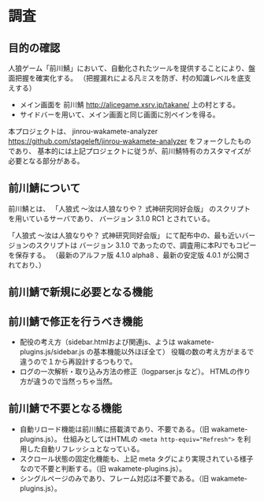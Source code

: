 # 調査

## 目的の確認

人狼ゲーム「前川鯖」において、自動化されたツールを提供することにより、盤面把握を確実化する。
（把握漏れによる凡ミスを防ぎ、村の知識レベルを底支えする）

* メイン画面を 前川鯖 http://alicegame.xsrv.jp/takane/ 上の村とする。
* サイドバーを用いて、メイン画面と同じ画面に別ペインを得る。

本プロジェクトは、 jinrou-wakamete-analyzer https://github.com/stageleft/jinrou-wakamete-analyzer をフォークしたものであり、
基本的には上記プロジェクトに従うが、前川鯖特有のカスタマイズが必要となる部分がある。

## 前川鯖について

前川鯖とは、 「人狼式 ～汝は人狼なりや？ 式神研究同好会版」 のスクリプトを用いているサーバであり、 バージョン 3.1.0 RC1 とされている。

「人狼式 ～汝は人狼なりや？ 式神研究同好会版」 にて配布中の、最も近いバージョンのスクリプトは バージョン 3.1.0 であったので、調査用に本PJでもコピーを保存する。
（最新のアルファ版 4.1.0 alpha8 、最新の安定版 4.0.1 が公開されており、）

## 前川鯖で新規に必要となる機能

## 前川鯖で修正を行うべき機能

* 配役の考え方（sidebar.htmlおよび関連js、ようは wakamete-plugins.js/sidebar.js の基本機能以外ほぼ全て）
  役職の数の考え方がまるで違うので１から再設計するつもりで。
* ログの一次解析・取り込み方法の修正（logparser.js など）。
  HTMLの作り方が違うので当然っちゃ当然。

## 前川鯖で不要となる機能

* 自動リロード機能は前川鯖に搭載済であり、不要である。（旧 wakamete-plugins.js）。
  仕組みとしてはHTMLの `<meta http-equiv="Refresh">` を利用した自動リフレッシュとなっている。
* スクロール状態の固定化機能も、上記 meta タグにより実現されている様子なので不要と判断する。（旧 wakamete-plugins.js）。
* シングルページのみであり、フレーム対応は不要である。（旧 wakamete-plugins.js）。
